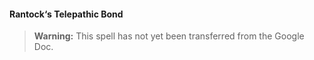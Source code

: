 #### Rantock‘s Telepathic Bond
<!-- previously "Telepathic Bond" -->

> **Warning:**
> This spell has not yet been transferred from the Google Doc.
